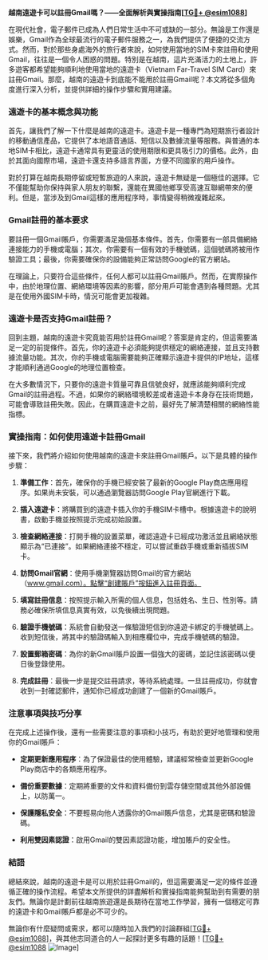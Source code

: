 **越南遠遊卡可以註冊Gmail嗎？——全面解析與實操指南[[TG💪+ @esim1088](https://t.me/s/esim1088)]**

在現代社會，電子郵件已成為人們日常生活中不可或缺的一部分。無論是工作還是娛樂，Gmail作為全球最流行的電子郵件服務之一，為我們提供了便捷的交流方式。然而，對於那些身處海外的旅行者來說，如何使用當地的SIM卡來註冊和使用Gmail，往往是一個令人困惑的問題。特別是在越南，這片充滿活力的土地上，許多遊客都希望能夠順利地使用當地的遠遊卡（Vietnam Far-Travel SIM Card）來註冊Gmail。那麼，越南的遠遊卡到底能不能用於註冊Gmail呢？本文將從多個角度進行深入分析，並提供詳細的操作步驟和實用建議。

### 遠遊卡的基本概念與功能

首先，讓我們了解一下什麼是越南的遠遊卡。遠遊卡是一種專門為短期旅行者設計的移動通信產品，它提供了本地語音通話、短信以及數據流量等服務。與普通的本地SIM卡相比，遠遊卡通常具有更靈活的使用期限和更具吸引力的價格。此外，由於其面向國際市場，遠遊卡還支持多語言界面，方便不同國家的用戶操作。

對於打算在越南長期停留或短暫旅遊的人來說，遠遊卡無疑是一個極佳的選擇。它不僅能幫助你保持與家人朋友的聯繫，還能在異國他鄉享受高速互聯網帶來的便利。但是，當涉及到Gmail這樣的應用程序時，事情變得稍微複雜起來。

### Gmail註冊的基本要求

要註冊一個Gmail賬戶，你需要滿足幾個基本條件。首先，你需要有一部具備網絡連接能力的手機或電腦；其次，你需要有一個有效的手機號碼，這個號碼將被用作驗證工具；最後，你需要確保你的設備能夠正常訪問Google的官方網站。

在理論上，只要符合這些條件，任何人都可以註冊Gmail賬戶。然而，在實際操作中，由於地理位置、網絡環境等因素的影響，部分用戶可能會遇到各種問題。尤其是在使用外國SIM卡時，情況可能會更加複雜。

### 遠遊卡是否支持Gmail註冊？

回到主題，越南的遠遊卡究竟能否用於註冊Gmail呢？答案是肯定的，但這需要滿足一定的前提條件。首先，你的遠遊卡必須能夠提供穩定的網絡連接，並且支持數據流量功能。其次，你的手機或電腦需要能夠正確顯示遠遊卡提供的IP地址，這樣才能順利通過Google的地理位置檢查。

在大多數情況下，只要你的遠遊卡質量可靠且信號良好，就應該能夠順利完成Gmail的註冊過程。不過，如果你的網絡環境較差或者遠遊卡本身存在技術問題，可能會導致註冊失敗。因此，在購買遠遊卡之前，最好先了解清楚相關的網絡性能指標。

### 實操指南：如何使用遠遊卡註冊Gmail

接下來，我們將介紹如何使用越南的遠遊卡來註冊Gmail賬戶。以下是具體的操作步驟：

1. **準備工作**：首先，確保你的手機已經安裝了最新的Google Play商店應用程序。如果尚未安裝，可以通過瀏覽器訪問Google Play官網進行下載。
   
2. **插入遠遊卡**：將購買到的遠遊卡插入你的手機SIM卡槽中。根據遠遊卡的說明書，啟動手機並按照提示完成初始設置。

3. **檢查網絡連接**：打開手機的設置菜單，確認遠遊卡已經成功激活並且網絡狀態顯示為“已連接”。如果網絡連接不穩定，可以嘗試重啟手機或重新插拔SIM卡。

4. **訪問Gmail官網**：使用手機瀏覽器訪問Gmail的官方網站（www.gmail.com）。點擊“創建賬戶”按鈕進入註冊頁面。

5. **填寫註冊信息**：按照提示輸入所需的個人信息，包括姓名、生日、性別等。請務必確保所填信息真實有效，以免後續出現問題。

6. **驗證手機號碼**：系統會自動發送一條驗證短信到你遠遊卡綁定的手機號碼上。收到短信後，將其中的驗證碼輸入到相應欄位中，完成手機號碼的驗證。

7. **設置郵箱密碼**：為你的新Gmail賬戶設置一個強大的密碼，並記住該密碼以便日後登錄使用。

8. **完成註冊**：最後一步是提交註冊請求，等待系統處理。一旦註冊成功，你就會收到一封確認郵件，通知你已經成功創建了一個新的Gmail賬戶。

### 注意事項與技巧分享

在完成上述操作後，還有一些需要注意的事項和小技巧，有助於更好地管理和使用你的Gmail賬戶：

- **定期更新應用程序**：為了保證最佳的使用體驗，建議經常檢查並更新Google Play商店中的各類應用程序。
  
- **備份重要數據**：定期將重要的文件和資料備份到雲存儲空間或其他外部設備上，以防萬一。

- **保護隱私安全**：不要輕易向他人透露你的Gmail賬戶信息，尤其是密碼和驗證碼。

- **利用雙因素認證**：啟用Gmail的雙因素認證功能，增加賬戶的安全性。

### 結語

總結來說，越南的遠遊卡是可以用於註冊Gmail的，但這需要滿足一定的條件並遵循正確的操作流程。希望本文所提供的詳盡解析和實操指南能夠幫助到有需要的朋友們。無論你是計劃前往越南旅遊還是長期待在當地工作學習，擁有一個穩定可靠的遠遊卡和Gmail賬戶都是必不可少的。

無論你有什麼疑問或需求，都可以隨時加入我們的討論群組[[TG💪+ @esim1088](https://t.me/s/esim1088)]，與其他志同道合的人一起探討更多有趣的話題！[[TG💪+ @esim1088](https://t.me/s/esim1088) ![Image](https://i.postimg.cc/4NQfJmqS/Snipaste-2025-05-13-00-14-12.png)]